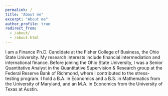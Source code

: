```yaml
---
permalink: /
title: "About me"
excerpt: "About me"
author_profile: true
redirect_from:
  - /about/
  - /about.html
---
```


I am a Finance Ph.D. Candidate at the Fisher College of Business, the Ohio State University. My research interests include financial intermediation and international finance. Before joining the Ohio State University, I was a Senior Quantitative Analyst in the Quantitative Supervision & Research group at the Federal Reserve Bank of Richmond, where I contributed to the stress-testing program. I hold a B.A. in Economics and a B.S. in Mathematics from the University of Maryland, and an M.A. in Economics from the University of Texas at Austin.
